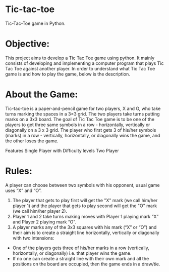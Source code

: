 # Tic-tac-toe

Tic-Tac-Toe game in Python.

# Objective:

This project aims to develop a Tic Tac Toe game using python. It mainly consists of developing and implementing a computer program that plays Tic Tac Toe against another player.
In order to understand what Tic Tac Toe game is and how to play the game, below is the description.

# About the Game:

Tic-tac-toe is a paper-and-pencil game for two players, X and O, who take turns marking the spaces in a 3×3 grid. The two players take turns putting marks on a 3x3 board. The goal of Tic Tac Toe game is to be one of the players to get three same symbols in a row - horizontally, vertically or diagonally on a 3 x 3 grid. The player who first gets 3 of his/her symbols (marks) in a row - vertically, horizontally, or diagonally wins the game, and the other loses the game. 

Features
Single Player with Difficulty levels
Two Player

# Rules:

A player can choose between two symbols with his opponent, usual game uses “X” and “O”.

1. The player that gets to play first will get the "X" mark (we call him/her player 1) and the player that gets to play second will get the "O" mark (we call him/her player 2).
2. Player 1 and 2 take turns making moves with Player 1 playing mark “X” and Player 2 playing mark “O”.
3. A player marks any of the 3x3 squares with his mark (“X” or “O”) and their aim is to create a straight line horizontally, vertically or diagonally with two intensions:
* One of the players gets three of his/her marks in a row (vertically, horizontally, or diagonally) i.e. that player wins the game.
* If no one can create a straight line with their own mark and all the positions on the board are occupied, then the game ends in a draw/tie.
